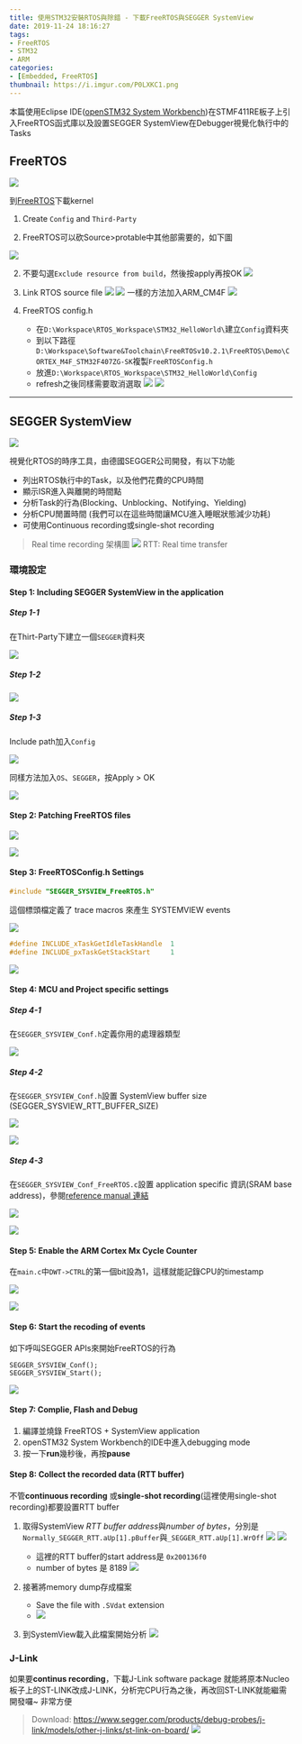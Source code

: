 ```yaml
---
title: 使用STM32安裝RTOS與除錯 - 下載FreeRTOS與SEGGER SystemView 
date: 2019-11-24 18:16:27
tags:
- FreeRTOS
- STM32 
- ARM
categories:
- [Embedded, FreeRTOS]
thumbnail: https://i.imgur.com/P0LXKC1.png
---
```


本篇使用Eclipse IDE([openSTM32 System Workbench](https://www.openstm32.org/System%2BWorkbench%2Bfor%2BSTM32))在STMF411RE板子上引入FreeRTOS函式庫以及設置SEGGER SystemView在Debugger視覺化執行中的Tasks


## FreeRTOS

![](https://www.freertos.org/wp-content/uploads/2018/07/logo-1.jpg)

到[FreeRTOS](https://www.freertos.org/)下載kernel



1. Create `Config` and `Third-Party`


2. FreeRTOS可以砍Source>protable中其他部需要的，如下圖

[![](https://i.imgur.com/DDdDRuJ.png)](https://tinyurl.com/y3d4zdhy)
<!-- more -->

2. 不要勾選`Exclude resource from build`，然後按apply再按OK
![](https://i.imgur.com/7eG6GYi.png)

3. Link RTOS source file
![](https://i.imgur.com/xaZH7PN.png)
![](https://i.imgur.com/rCVSYwa.png)
一樣的方法加入ARM_CM4F
![](https://i.imgur.com/EmigjLk.png)

4. FreeRTOS config.h
    * 在`D:\Workspace\RTOS_Workspace\STM32_HelloWorld\`建立`Config`資料夾
    * 到以下路徑`D:\Workspace\Software&Toolchain\FreeRTOSv10.2.1\FreeRTOS\Demo\CORTEX_M4F_STM32F407ZG-SK`複製`FreeRTOSConfig.h`
    * 放進`D:\Workspace\RTOS_Workspace\STM32_HelloWorld\Config`
    * refresh之後同樣需要取消選取
    ![](https://i.imgur.com/vqkYQ2t.png)
    ![](https://i.imgur.com/CuebcCu.png)




---


## SEGGER SystemView

![](https://i.imgur.com/uc7aOLp.png)


視覺化RTOS的時序工具，由德國SEGGER公司開發，有以下功能
* 列出RTOS執行中的Task，以及他們花費的CPU時間
* 顯示ISR進入與離開的時間點
* 分析Task的行為(Blocking、Unblocking、Notifying、Yielding)
* 分析CPU閒置時間 (我們可以在這些時間讓MCU進入睡眠狀態減少功耗)
* 可使用Continuous recording或single-shot recording

> Real time recording 架構圖
> ![](https://i.imgur.com/VWWjO6X.png) 
> RTT: Real time transfer


### 環境設定

#### Step 1: Including SEGGER SystemView in the application

##### Step 1-1

在Thirt-Party下建立一個`SEGGER`資料夾



![](https://i.imgur.com/ncCgPjV.png)

##### Step 1-2

![](https://i.imgur.com/TXElNSv.png)

##### Step 1-3

Include path加入`Config`

![](https://i.imgur.com/UXxwwHJ.png)

同樣方法加入`OS`、`SEGGER`，按Apply > OK

![](https://i.imgur.com/lrYL4cl.png)

#### Step 2: Patching FreeRTOS files

![](https://i.imgur.com/yuT3P0T.png)

![](https://i.imgur.com/oALido0.png)

#### Step 3: FreeRTOSConfig.h Settings

```c
#include "SEGGER_SYSVIEW_FreeRTOS.h"
```
這個標頭檔定義了 trace macros 來產生 SYSTEMVIEW events

![](https://i.imgur.com/MnEQjmX.png)

```c
#define INCLUDE_xTaskGetIdleTaskHandle  1
#define INCLUDE_pxTaskGetStackStart     1
```

![](https://i.imgur.com/gP8GG4Y.png)


#### Step 4: MCU and Project specific settings

##### Step 4-1 

在`SEGGER_SYSVIEW_Conf.h`定義你用的處理器類型

![](https://i.imgur.com/KmfUsg7.png)

##### Step 4-2 

 在`SEGGER_SYSVIEW_Conf.h`設置 SystemView buffer size (SEGGER_SYSVIEW_RTT_BUFFER_SIZE)

![](https://i.imgur.com/6fRwLuZ.png)

![](https://i.imgur.com/rIsNSy6.png)


##### Step 4-3 

在`SEGGER_SYSVIEW_Conf_FreeRTOS.c`設置 application specific 資訊(SRAM base address)，參閱[reference manual 連結](https://www.st.com/content/ccc/resource/technical/document/reference_manual/9b/53/39/1c/f7/01/4a/79/DM00119316.pdf/files/DM00119316.pdf/jcr:content/translations/en.DM00119316.pdf) 

![](https://i.imgur.com/HXk2ZqI.png)



![](https://i.imgur.com/uwhQLiO.png)

#### Step 5: Enable the ARM Cortex Mx Cycle Counter

在`main.c`中`DWT->CTRL`的第一個bit設為1，這樣就能記錄CPU的timestamp

![](https://i.imgur.com/OsFMp2v.png)

![](https://i.imgur.com/GlTuq5j.png)


#### Step 6: Start the recoding of events

如下呼叫SEGGER APIs來開始FreeRTOS的行為

```
SEGGER_SYSVIEW_Conf();
SEGGER_SYSVIEW_Start();
```

![](https://i.imgur.com/PbxkHQv.png)


#### Step 7: Complie, Flash and Debug

1. 編譯並燒錄 FreeRTOS + SystemView application
2.  openSTM32 System Workbench的IDE中進入debugging mode
3. 按一下**run**幾秒後，再按**pause**  

#### Step 8: Collect the recorded data (RTT buffer)

不管**continuous recording** 或**single-shot recording**(這裡使用single-shot recording)都要設置RTT buffer

1. 取得SystemView *RTT buffer address*與*number of bytes*，分別是`Normally_SEGGER_RTT.aUp[1].pBuffer`與`_SEGGER_RTT.aUp[1].WrOff`
![](https://i.imgur.com/I1dfsdt.png)
![](https://i.imgur.com/2xS1pOg.png)
    * 這裡的RTT buffer的start address是 `0x200136f0`
    * number of bytes 是 8189
![](https://i.imgur.com/BKgX6aC.png)

3. 接著將memory dump存成檔案
	* Save the file with `.SVdat` extension 
	* ![](https://i.imgur.com/IebouRj.png)

4. 到SystemView載入此檔案開始分析
![](https://i.imgur.com/ToHYLPe.png)


### J-Link 

如果要**continus recording**，下載J-Link software package 就能將原本Nucleo板子上的ST-LINK改成J-LINK，分析完CPU行為之後，再改回ST-LINK就能繼需開發囉~ 非常方便

> Download: https://www.segger.com/products/debug-probes/j-link/models/other-j-links/st-link-on-board/
> ![](https://i.imgur.com/ovXvMrE.png)








